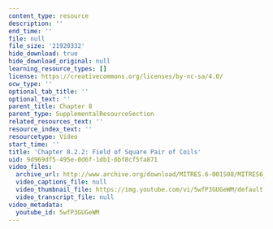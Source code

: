```yaml
---
content_type: resource
description: ''
end_time: ''
file: null
file_size: '21920332'
hide_download: true
hide_download_original: null
learning_resource_types: []
license: https://creativecommons.org/licenses/by-nc-sa/4.0/
ocw_type: ''
optional_tab_title: ''
optional_text: ''
parent_title: Chapter 8
parent_type: SupplementalResourceSection
related_resources_text: ''
resource_index_text: ''
resourcetype: Video
start_time: ''
title: 'Chapter 8.2.2: Field of Square Pair of Coils'
uid: 9d969df5-495e-0d6f-1db1-6bf8cf5fa871
video_files:
  archive_url: http://www.archive.org/download/MITRES.6-001S08/MITRES6_001S08_8-2-2_300k.mp4
  video_captions_file: null
  video_thumbnail_file: https://img.youtube.com/vi/5wfP3GUGeWM/default.jpg
  video_transcript_file: null
video_metadata:
  youtube_id: 5wfP3GUGeWM
---
```

